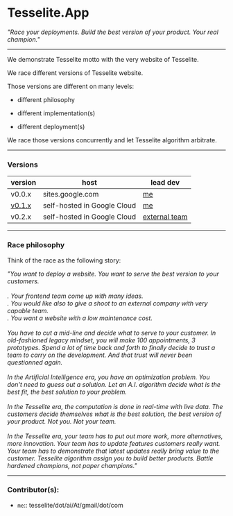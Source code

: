 # Tesselite.App


*"Race your deployments. Build the best version of your product. Your real champion."*

---

We demonstrate Tesselite motto with the very website of Tesselite.

We race different versions of Tesselite website. 

Those versions are different on many levels:

- different philosophy


- different implementation(s)


- different deployment(s)


We race those versions concurrently and let Tesselite algorithm arbitrate.

---
### Versions

| version                                                                                   | host                        | lead dev                       |
|-------------------------------------------------------------------------------------------|-----------------------------|--------------------------------|
| v0.0.x                                                                                    | sites.google.com            | [me](#contributors)            |
| [v0.1.x](https://github.com/tesselite/tesselite.github.io/tree/v0.1.x#dockerized-website) | self-hosted in Google Cloud | [me](#contributors)            |
| v0.2.x                                                                                    | self-hosted in Google Cloud | [external team](#contributors) |


---
### Race philosophy

Think of the race as the following story:

*"You want to deploy a website. You want to serve the best version to your customers.<br><br>
. Your frontend team come up with many ideas. <br>
. You would like also to give a shoot to an external company with very capable team.<br>
. You want a website with a low maintenance cost.<br><br>
You have to cut a mid-line and decide what to serve to your customer. In old-fashioned legacy mindset, you will make 100 appointments, 3 prototypes. Spend a lot of time back and forth to finally decide to trust a team to carry on the development. And that trust will never been questionned again.<br><br>
In the Artificial Intelligence era, you have an optimization problem. You don't need to guess out a solution. Let an A.I. algorithm decide what is the best fit, the best solution to your problem.<br><br>
In the Tesselite era, the computation is done in real-time with live data. The customers decide themselves what is the best solution, the best version of your product. Not you. Not your team.<br><br>
In the Tesselite era, your team has to put out more work, more alternatives, more innovation. Your team has to update features customers really want. 
Your team has to demonstrate that latest updates really bring value to the customer. 
Tesselite algorithm assign you to build better products. Battle hardened champions, not paper champions."*


---

### Contributor(s):

* `me`:: tesselite/dot/ai/At/gmail/dot/com
